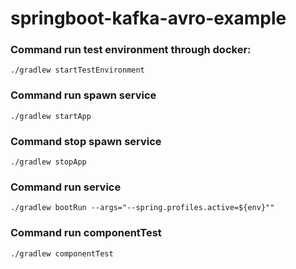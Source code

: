 # springboot-kafka-avro-example
### Command run test environment through docker:
`./gradlew startTestEnvironment`

### Command run spawn service
`./gradlew startApp`

### Command stop spawn service
`./gradlew stopApp`

### Command run service
`./gradlew bootRun --args="--spring.profiles.active=${env}""`

### Command run componentTest
`./gradlew componentTest`